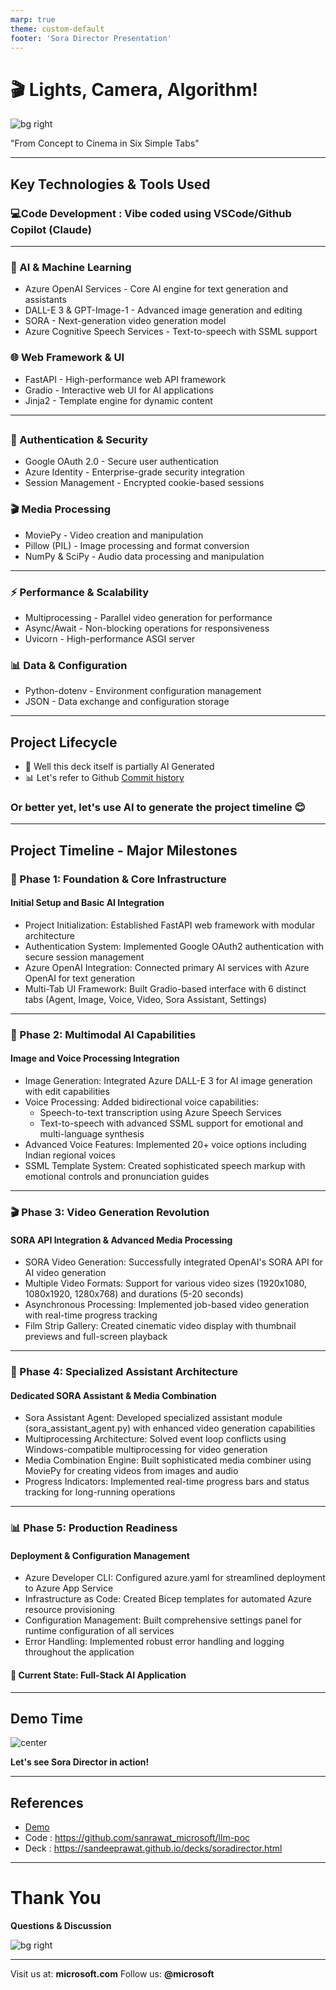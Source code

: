 ```yaml
---
marp: true
theme: custom-default
footer: 'Sora Director Presentation'
---
```


# 🎬 Lights, Camera, Algorithm!

![bg right](https://picsum.photos/800/600)

"From Concept to Cinema in Six Simple Tabs"

<!-- Speaker notes: Introduction to Sora Director -->

---

## Key Technologies & Tools Used

### 💻Code Development : Vibe coded using VSCode/Github Copilot (Claude)

---

### 🤖 AI & Machine Learning
- Azure OpenAI Services - Core AI engine for text generation and assistants
- DALL-E 3 & GPT-Image-1 - Advanced image generation and editing
- SORA - Next-generation video generation model
- Azure Cognitive Speech Services - Text-to-speech with SSML support
### 🌐 Web Framework & UI
- FastAPI - High-performance web API framework
- Gradio - Interactive web UI for AI applications
- Jinja2 - Template engine for dynamic content

---

## 
### 🔐 Authentication & Security
- Google OAuth 2.0 - Secure user authentication
- Azure Identity - Enterprise-grade security integration
- Session Management - Encrypted cookie-based sessions


### 🎬 Media Processing
- MoviePy - Video creation and manipulation
- Pillow (PIL) - Image processing and format conversion
- NumPy & SciPy - Audio data processing and manipulation

--- 

### ⚡ Performance & Scalability
- Multiprocessing - Parallel video generation for performance
- Async/Await - Non-blocking operations for responsiveness
- Uvicorn - High-performance ASGI server

### 📊 Data & Configuration
- Python-dotenv - Environment configuration management
- JSON - Data exchange and configuration storage
<!-- Speaker notes: Key features and benefits overview -->

---
## Project Lifecycle

- 🤖 Well this deck itself is partially AI Generated
- 📊 Let's refer to Github [Commit history](https://github.com/sanrawat_microsoft/llm-poc/commits/main/) 

### Or better yet, let's use AI to generate the project timeline 😊

---

## Project Timeline - Major Milestones
### 🚀 Phase 1: Foundation & Core Infrastructure
#### Initial Setup and Basic AI Integration

- Project Initialization: Established FastAPI web framework with modular architecture
- Authentication System: Implemented Google OAuth2 authentication with secure session management
- Azure OpenAI Integration: Connected primary AI services with Azure OpenAI for text generation
- Multi-Tab UI Framework: Built Gradio-based interface with 6 distinct tabs (Agent, Image, Voice, Video, Sora Assistant, Settings)

---
### 🎨 Phase 2: Multimodal AI Capabilities
#### Image and Voice Processing Integration

- Image Generation: Integrated Azure DALL-E 3 for AI image generation with edit capabilities
- Voice Processing: Added bidirectional voice capabilities:
    - Speech-to-text transcription using Azure Speech Services
    - Text-to-speech with advanced SSML support for emotional and multi-language synthesis
- Advanced Voice Features: Implemented 20+ voice options including Indian regional voices
- SSML Template System: Created sophisticated speech markup with emotional controls and pronunciation guides

--- 

### 🎬 Phase 3: Video Generation Revolution
#### SORA API Integration & Advanced Media Processing

- SORA Video Generation: Successfully integrated OpenAI's SORA API for AI video generation
- Multiple Video Formats: Support for various video sizes (1920x1080, 1080x1920, 1280x768) and durations (5-20 seconds)
- Asynchronous Processing: Implemented job-based video generation with real-time progress tracking
- Film Strip Gallery: Created cinematic video display with thumbnail previews and full-screen playback

--- 

### 🔧 Phase 4: Specialized Assistant Architecture
#### Dedicated SORA Assistant & Media Combination

- Sora Assistant Agent: Developed specialized assistant module (sora_assistant_agent.py) with enhanced video generation capabilities
- Multiprocessing Architecture: Solved event loop conflicts using Windows-compatible multiprocessing for video generation
- Media Combination Engine: Built sophisticated media combiner using MoviePy for creating videos from images and audio
- Progress Indicators: Implemented real-time progress bars and status tracking for long-running operations

---

### 📊 Phase 5: Production Readiness
#### Deployment & Configuration Management

- Azure Developer CLI: Configured azure.yaml for streamlined deployment to Azure App Service
- Infrastructure as Code: Created Bicep templates for automated Azure resource provisioning
- Configuration Management: Built comprehensive settings panel for runtime configuration of all services
- Error Handling: Implemented robust error handling and logging throughout the application
#### 🎯 Current State: Full-Stack AI Application

---

## Demo Time

![center](https://localhost:8000/)

**Let's see Sora Director in action!**

<!-- Speaker notes: Live demonstration of the platform -->

---

## References
- [Demo](https://sanrawat-llm-fgb9c2bqavf9fjdd.centralindia-01.azurewebsites.net/)
- Code : https://github.com/sanrawat_microsoft/llm-poc
- Deck : https://sandeeprawat.github.io/decks/soradirector.html


---

# Thank You

**Questions & Discussion**

![bg right](https://picsum.photos/800/600)

---

Visit us at: **microsoft.com**
Follow us: **@microsoft**

<!-- Speaker notes: Contact information and next steps -->
